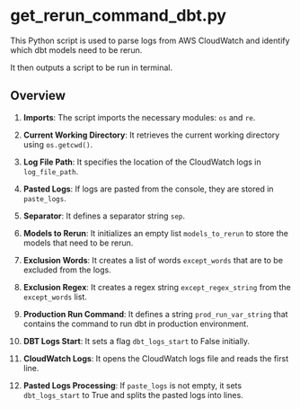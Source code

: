 # get_rerun_command_dbt.py

This Python script is used to parse logs from AWS CloudWatch and identify which dbt models need to be rerun.

It then outputs a script to be run in terminal.

## Overview

1. **Imports**: The script imports the necessary modules: `os` and `re`.

2. **Current Working Directory**: It retrieves the current working directory using `os.getcwd()`.

3. **Log File Path**: It specifies the location of the CloudWatch logs in `log_file_path`.

4. **Pasted Logs**: If logs are pasted from the console, they are stored in `paste_logs`.

5. **Separator**: It defines a separator string `sep`.

6. **Models to Rerun**: It initializes an empty list `models_to_rerun` to store the models that need to be rerun.

7. **Exclusion Words**: It creates a list of words `except_words` that are to be excluded from the logs.

8. **Exclusion Regex**: It creates a regex string `except_regex_string` from the `except_words` list.

9. **Production Run Command**: It defines a string `prod_run_var_string` that contains the command to run dbt in production environment.

10. **DBT Logs Start**: It sets a flag `dbt_logs_start` to False initially.

11. **CloudWatch Logs**: It opens the CloudWatch logs file and reads the first line.

12. **Pasted Logs Processing**: If `paste_logs` is not empty, it sets `dbt_logs_start` to True and splits the pasted logs into lines.
